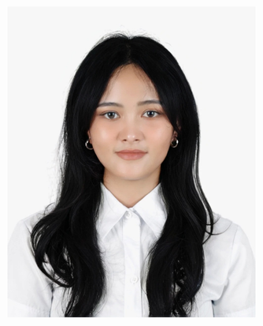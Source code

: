 <picture>
 <source media="(prefers-color-scheme: dark)" srcset="https://github.com/ptk18/portfolio-site/blob/main/src/assets/passport_pic_black_hair.jpg">
 <source media="(prefers-color-scheme: light)" srcset="https://github.com/ptk18/portfolio-site/blob/main/src/assets/passport_pic_black_hair.jpg">
 <img alt="YOUR-ALT-TEXT" src="https://github.com/ptk18/portfolio-site/blob/main/src/assets/passport_pic_black_hair.jpg">
</picture>
